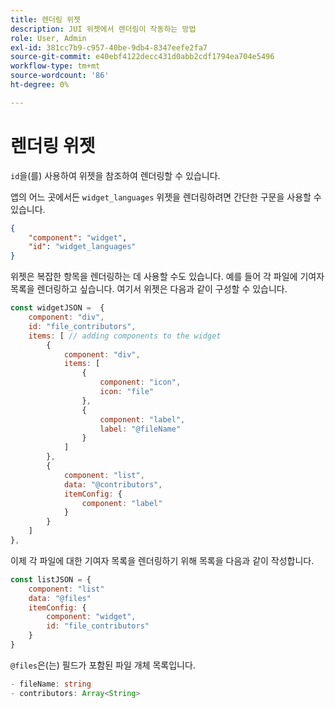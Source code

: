 ```yaml
---
title: 렌더링 위젯
description: JUI 위젯에서 렌더링이 작동하는 방법
role: User, Admin
exl-id: 381cc7b9-c957-40be-9db4-8347eefe2fa7
source-git-commit: e40ebf4122decc431d0abb2cdf1794ea704e5496
workflow-type: tm+mt
source-wordcount: '86'
ht-degree: 0%

---
```


# 렌더링 위젯

`id`을(를) 사용하여 위젯을 참조하여 렌더링할 수 있습니다.

앱의 어느 곳에서든 `widget_languages` 위젯을 렌더링하려면 간단한 구문을 사용할 수 있습니다.

```json
{
    "component": "widget",
    "id": "widget_languages"
}
```

위젯은 복잡한 항목을 렌더링하는 데 사용할 수도 있습니다. 예를 들어 각 파일에 기여자 목록을 렌더링하고 싶습니다.
여기서 위젯은 다음과 같이 구성할 수 있습니다.

```js title="fileContributorsWidget.js"
const widgetJSON =  {
    component: "div", 
    id: "file_contributors", 
    items: [ // adding components to the widget
        {
            component: "div",
            items: [
                {
                    component: "icon",
                    icon: "file"
                },
                {
                    component: "label",
                    label: "@fileName"
                }
            ]
        },
        {
            component: "list",
            data: "@contributors",
            itemConfig: {
                component: "label"
            }
        }
    ]
},
```

이제 각 파일에 대한 기여자 목록을 렌더링하기 위해 목록을 다음과 같이 작성합니다.

```js title="fileContributorsList.js"
const listJSON = {
    component: "list"
    data: "@files"
    itemConfig: {
        component: "widget",
        id: "file_contributors"
    }
}
```

`@files`은(는) 필드가 포함된 파일 개체 목록입니다.

```typescript
- fileName: string
- contributors: Array<String>
```
